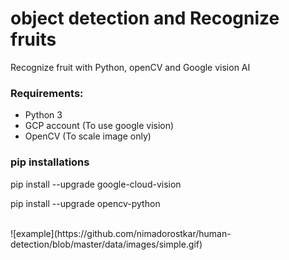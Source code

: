 # object detection and Recognize fruits
Recognize fruit with Python, openCV and Google vision AI


### Requirements:
- Python 3
- GCP account (To use google vision)
- OpenCV (To scale image only)

### pip installations
pip install --upgrade google-cloud-vision

pip install --upgrade opencv-python



<br>
![example](https://github.com/nimadorostkar/human-detection/blob/master/data/images/simple.gif)


